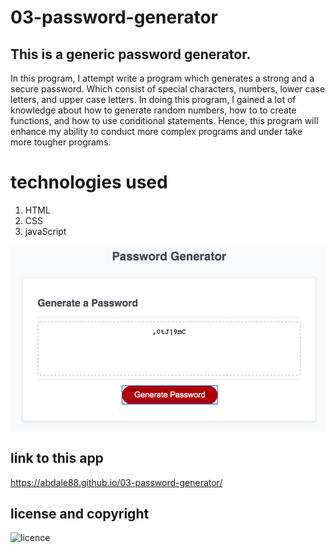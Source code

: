 # 03-password-generator
## This is a generic password generator.


In this program, I attempt write a program which generates a strong and a secure password. Which consist of special characters, numbers, lower case letters, and upper case letters. In doing this program, I gained a lot of knowledge about how to generate random numbers, how to to create functions, and how to use conditional statements. Hence, this program will enhance my ability to conduct more complex programs and under take more tougher programs.

# technologies used
1. HTML
2. CSS
3. javaScript

![Screenshot](./image/img.png)

## link to this app
https://abdale88.github.io/03-password-generator/

## license and copyright

![licence](./license/myLicense)